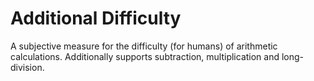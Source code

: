 # Additional Difficulty
A subjective measure for the difficulty (for humans) of arithmetic calculations.  Additionally supports subtraction, multiplication and long-division.
